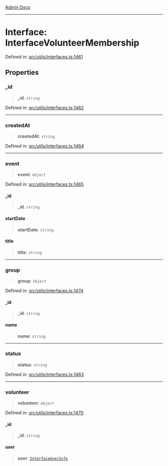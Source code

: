 [Admin Docs](/)

***

# Interface: InterfaceVolunteerMembership

Defined in: [src/utils/interfaces.ts:1461](https://github.com/PalisadoesFoundation/talawa-admin/blob/main/src/utils/interfaces.ts#L1461)

## Properties

### \_id

> **\_id**: `string`

Defined in: [src/utils/interfaces.ts:1462](https://github.com/PalisadoesFoundation/talawa-admin/blob/main/src/utils/interfaces.ts#L1462)

***

### createdAt

> **createdAt**: `string`

Defined in: [src/utils/interfaces.ts:1464](https://github.com/PalisadoesFoundation/talawa-admin/blob/main/src/utils/interfaces.ts#L1464)

***

### event

> **event**: `object`

Defined in: [src/utils/interfaces.ts:1465](https://github.com/PalisadoesFoundation/talawa-admin/blob/main/src/utils/interfaces.ts#L1465)

#### \_id

> **\_id**: `string`

#### startDate

> **startDate**: `string`

#### title

> **title**: `string`

***

### group

> **group**: `object`

Defined in: [src/utils/interfaces.ts:1474](https://github.com/PalisadoesFoundation/talawa-admin/blob/main/src/utils/interfaces.ts#L1474)

#### \_id

> **\_id**: `string`

#### name

> **name**: `string`

***

### status

> **status**: `string`

Defined in: [src/utils/interfaces.ts:1463](https://github.com/PalisadoesFoundation/talawa-admin/blob/main/src/utils/interfaces.ts#L1463)

***

### volunteer

> **volunteer**: `object`

Defined in: [src/utils/interfaces.ts:1470](https://github.com/PalisadoesFoundation/talawa-admin/blob/main/src/utils/interfaces.ts#L1470)

#### \_id

> **\_id**: `string`

#### user

> **user**: [`InterfaceUserInfo`](InterfaceUserInfo.md)
